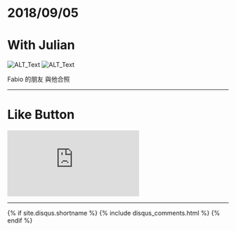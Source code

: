 # 2018/09/05
# With Julian

![ALT_Text](https://s9443112.github.io/github_blog/2018/2018-09-05/IMG_1545.JPG)
![ALT_Text](https://s9443112.github.io/github_blog/2018/2018-09-05/IMG_1546.JPG)

Fabio 的朋友
與他合照

* * *

# Like Button

<iframe class="lc-margin-top-64 lc-margin-bottom-32 lc-mobile" data-v-b66e9a5a="" frameborder="0" src="https://button.like.co/in/embed/s9443112/button"> </iframe>

* * *

{% if site.disqus.shortname %}
  {% include disqus_comments.html %}
{% endif %}
